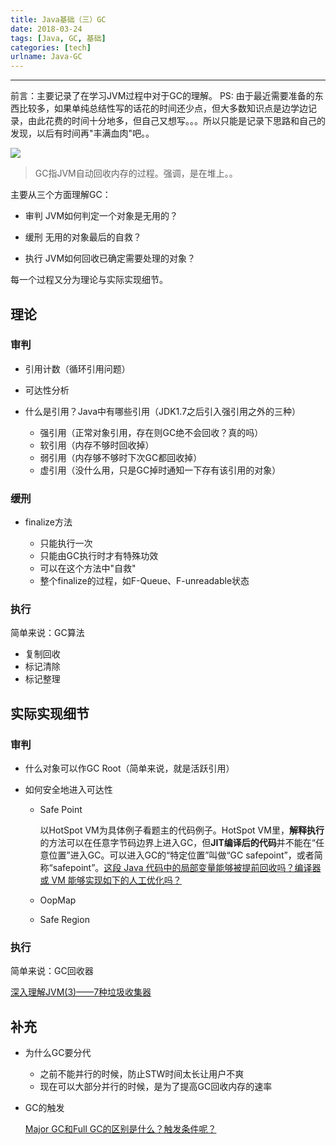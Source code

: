 ```yaml
---
title: Java基础（三）GC
date: 2018-03-24
tags: [Java, GC, 基础]
categories: [tech]
urlname: Java-GC
---
```

***

前言：主要记录了在学习JVM过程中对于GC的理解。
PS: 由于最近需要准备的东西比较多，如果单纯总结性写的话花的时间还少点，但大多数知识点是边学边记录，由此花费的时间十分地多，但自己又想写。。。所以只能是记录下思路和自己的发现，以后有时间再"丰满血肉"吧。。

![](https://image-1251774567.cosgz.myqcloud.com/blog/2018-04-04-steve-johnson-548313-unsplash_gaitubao_com_1985x1323%20-1-.jpg)

<!--more-->

>   GC指JVM自动回收内存的过程。强调，是在堆上。。

主要从三个方面理解GC：

-   审判
    JVM如何判定一个对象是无用的？
    
-   缓刑
    无用的对象最后的自救？

-   执行
    JVM如何回收已确定需要处理的对象？

每一个过程又分为理论与实际实现细节。

## 理论

### 审判

-   引用计数（循环引用问题）

-   可达性分析

-   什么是引用？Java中有哪些引用（JDK1.7之后引入强引用之外的三种）

    -   强引用（正常对象引用，存在则GC绝不会回收？真的吗）
    -   软引用（内存不够时回收掉）
    -   弱引用（内存够不够时下次GC都回收掉）
    -   虚引用（没什么用，只是GC掉时通知一下存有该引用的对象）

### 缓刑

-   finalize方法
    
    -   只能执行一次
    -   只能由GC执行时才有特殊功效
    -   可以在这个方法中"自救"
    -   整个finalize的过程，如F-Queue、F-unreadable状态
    
### 执行

简单来说：GC算法

-   复制回收
-   标记清除
-   标记整理

## 实际实现细节

### 审判

-   什么对象可以作GC Root（简单来说，就是活跃引用）
-   如何安全地进入可达性

    -   Safe Point
        
        以HotSpot VM为具体例子看题主的代码例子。HotSpot VM里，**解释执行**的方法可以在任意字节码边界上进入GC，但**JIT编译后的代码**并不能在“任意位置”进入GC。可以进入GC的“特定位置”叫做“GC safepoint”，或者简称“safepoint”。[这段 Java 代码中的局部变量能够被提前回收吗？编译器或 VM 能够实现如下的人工优化吗？](https://www.zhihu.com/question/34341582/answer/58444959)


    -   OopMap
    -   Safe Region

### 执行

简单来说：GC回收器

[深入理解JVM(3)——7种垃圾收集器](https://crowhawk.github.io/2017/08/15/jvm_3/)


## 补充

-   为什么GC要分代

    -   之前不能并行的时候，防止STW时间太长让用户不爽
    -   现在可以大部分并行的时候，是为了提高GC回收内存的速率

-   GC的触发

    [Major GC和Full GC的区别是什么？触发条件呢？](https://www.zhihu.com/question/41922036)    


